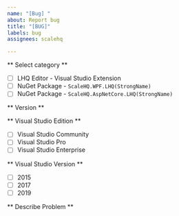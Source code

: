 ```yaml
---
name: "[Bug] "
about: Report bug
title: "[BUG]"
labels: bug
assignees: scalehq

---
```


** Select category **
- [ ] LHQ Editor - Visual Studio Extension
- [ ] NuGet Package - `ScaleHQ.WPF.LHQ(StrongName)`
- [ ] NuGet Package - `ScaleHQ.AspNetCore.LHQ(StrongName)`

** Version **
<enter version number>

** Visual Studio Edition **
- [ ] Visual Studio Community
- [ ] Visual Studio Pro
- [ ] Visual Studio Enterprise

** Visual Studio Version **
- [ ] 2015
- [ ] 2017
- [ ] 2019

** Describe Problem **
<enter problem description>
